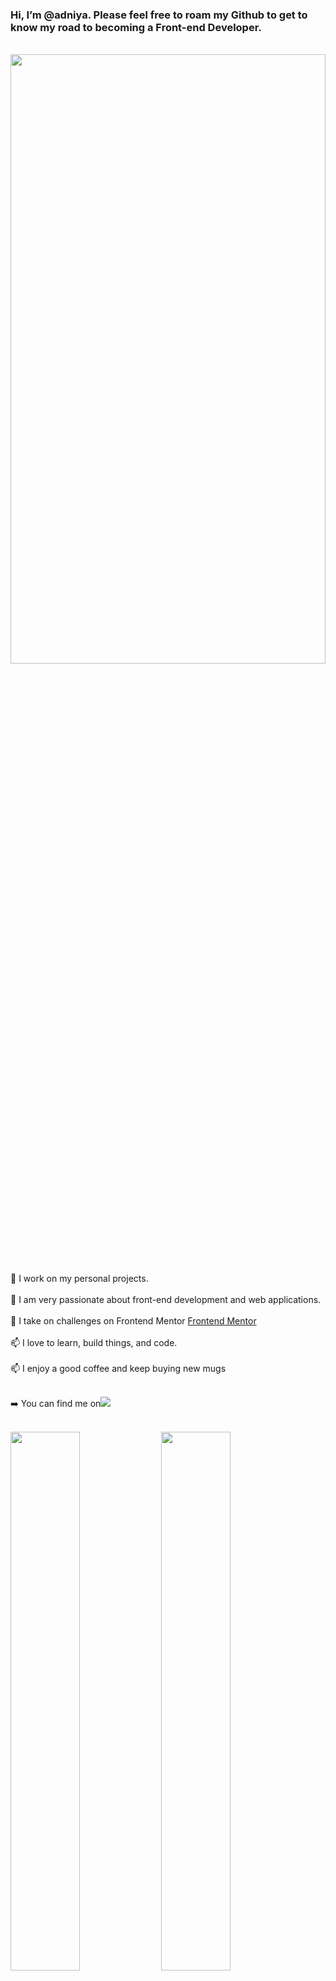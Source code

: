 <h3> Hi, I’m @adniya. Please feel free to roam my Github to get to know my road to becoming a Front-end Developer.</h3><br>
<img width="100%" height="50%" src="https://user-images.githubusercontent.com/101577747/177035772-7e9a3891-ee2a-4711-8319-870ceeeac03e.jpg">
👀 I work on my personal projects.<br><br>
🌱 I am very passionate about front-end development and web applications.<br><br>
💞️ I take on challenges on Frontend Mentor <a href="https://www.frontendmentor.io/home">Frontend Mentor</a><br><br>
📫 I love to learn, build things, and code.<br><br>
📫 I enjoy a good coffee and keep buying new mugs<br><br>
<p>➡️ You can find me on<img src="https://img.shields.io/badge/linkedin-%230077B5.svg?style=for-the-badge&logo=linkedin&logoColor=white"></p><br>
<div align="left" >
<img width="47%" src="https://github-readme-stats.vercel.app/api?username=adniya&show_icons=true&theme=radical">
<img width="47%" src="https://github-readme-stats.vercel.app/api/top-langs/?username=adniya&layout=compact"></div>
<div align="left" >
<h3 margin-top="1rem">Technology</h3>
<img src="https://img.shields.io/badge/html5-%23E34F26.svg?style=for-the-badge&logo=html5&logoColor=white">
<img src="https://img.shields.io/badge/css3-%231572B6.svg?style=for-the-badge&logo=css3&logoColor=white">
<img src="https://img.shields.io/badge/javascript-%23323330.svg?style=for-the-badge&logo=javascript&logoColor=%23F7DF1E"><br></div>
<div align="left"><h3>Frameworks,libs, DBs and other tools</h3><br>
<img src="https://img.shields.io/badge/jquery-%230769AD.svg?style=for-the-badge&logo=jquery&logoColor=white">
<img src="https://img.shields.io/badge/bootstrap-%23563D7C.svg?style=for-the-badge&logo=bootstrap&logoColor=white">
<img src="https://img.shields.io/badge/SASS-hotpink.svg?style=for-the-badge&logo=SASS&logoColor=white">
<img src="https://img.shields.io/badge/react-%2320232a.svg?style=for-the-badge&logo=react&logoColor=%2361DAFB">
<img src="https://img.shields.io/badge/redux-%23593d88.svg?style=for-the-badge&logo=redux&logoColor=white">
<img src="https://img.shields.io/badge/styled--components-DB7093?style=for-the-badge&logo=styled-components&logoColor=white">
</div>

